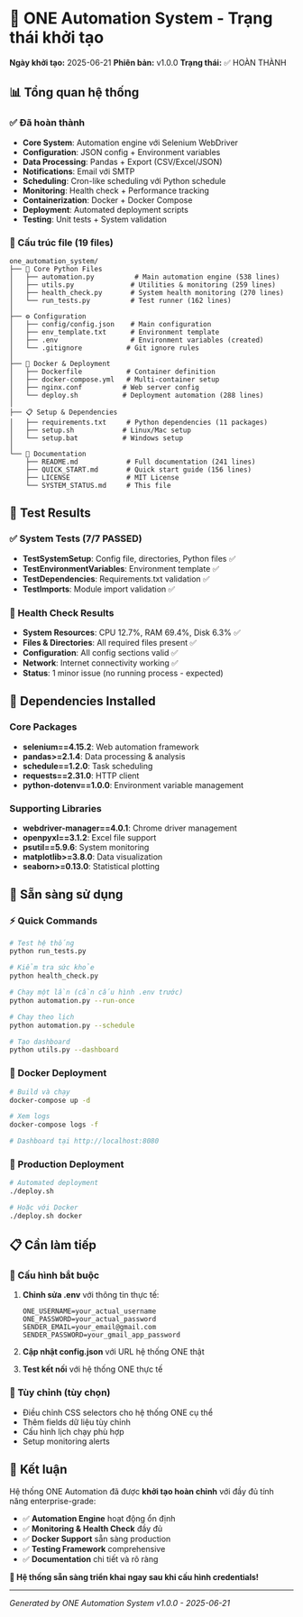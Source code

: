 # 🎉 ONE Automation System - Trạng thái khởi tạo

**Ngày khởi tạo:** 2025-06-21
**Phiên bản:** v1.0.0
**Trạng thái:** ✅ HOÀN THÀNH

## 📊 Tổng quan hệ thống

### ✅ Đã hoàn thành

- **Core System**: Automation engine với Selenium WebDriver
- **Configuration**: JSON config + Environment variables
- **Data Processing**: Pandas + Export (CSV/Excel/JSON)
- **Notifications**: Email với SMTP
- **Scheduling**: Cron-like scheduling với Python schedule
- **Monitoring**: Health check + Performance tracking
- **Containerization**: Docker + Docker Compose
- **Deployment**: Automated deployment scripts
- **Testing**: Unit tests + System validation

### 📁 Cấu trúc file (19 files)

```
one_automation_system/
├── 🐍 Core Python Files
│   ├── automation.py          # Main automation engine (538 lines)
│   ├── utils.py              # Utilities & monitoring (259 lines)
│   ├── health_check.py       # System health monitoring (270 lines)
│   └── run_tests.py          # Test runner (162 lines)
│
├── ⚙️ Configuration
│   ├── config/config.json    # Main configuration
│   ├── env_template.txt      # Environment template
│   ├── .env                  # Environment variables (created)
│   └── .gitignore           # Git ignore rules
│
├── 🐳 Docker & Deployment
│   ├── Dockerfile           # Container definition
│   ├── docker-compose.yml   # Multi-container setup
│   ├── nginx.conf          # Web server config
│   └── deploy.sh           # Deployment automation (288 lines)
│
├── 📋 Setup & Dependencies
│   ├── requirements.txt     # Python dependencies (11 packages)
│   ├── setup.sh            # Linux/Mac setup
│   └── setup.bat           # Windows setup
│
└── 📖 Documentation
    ├── README.md            # Full documentation (241 lines)
    ├── QUICK_START.md       # Quick start guide (156 lines)
    ├── LICENSE              # MIT License
    └── SYSTEM_STATUS.md     # This file
```

## 🧪 Test Results

### ✅ System Tests (7/7 PASSED)

- **TestSystemSetup**: Config file, directories, Python files ✅
- **TestEnvironmentVariables**: Environment template ✅
- **TestDependencies**: Requirements.txt validation ✅
- **TestImports**: Module import validation ✅

### 🏥 Health Check Results

- **System Resources**: CPU 12.7%, RAM 69.4%, Disk 6.3% ✅
- **Files & Directories**: All required files present ✅
- **Configuration**: All config sections valid ✅
- **Network**: Internet connectivity working ✅
- **Status**: 1 minor issue (no running process - expected)

## 🔧 Dependencies Installed

### Core Packages

- **selenium==4.15.2**: Web automation framework
- **pandas>=2.1.4**: Data processing & analysis
- **schedule==1.2.0**: Task scheduling
- **requests==2.31.0**: HTTP client
- **python-dotenv==1.0.0**: Environment variable management

### Supporting Libraries

- **webdriver-manager==4.0.1**: Chrome driver management
- **openpyxl==3.1.2**: Excel file support
- **psutil==5.9.6**: System monitoring
- **matplotlib>=3.8.0**: Data visualization
- **seaborn>=0.13.0**: Statistical plotting

## 🚀 Sẵn sàng sử dụng

### ⚡ Quick Commands

```bash
# Test hệ thống
python run_tests.py

# Kiểm tra sức khỏe
python health_check.py

# Chạy một lần (cần cấu hình .env trước)
python automation.py --run-once

# Chạy theo lịch
python automation.py --schedule

# Tạo dashboard
python utils.py --dashboard
```

### 🐳 Docker Deployment

```bash
# Build và chạy
docker-compose up -d

# Xem logs
docker-compose logs -f

# Dashboard tại http://localhost:8080
```

### 🔧 Production Deployment

```bash
# Automated deployment
./deploy.sh

# Hoặc với Docker
./deploy.sh docker
```

## 📋 Cần làm tiếp

### 🔐 Cấu hình bắt buộc

1. **Chỉnh sửa .env** với thông tin thực tế:

   ```env
   ONE_USERNAME=your_actual_username
   ONE_PASSWORD=your_actual_password
   SENDER_EMAIL=your_email@gmail.com
   SENDER_PASSWORD=your_gmail_app_password
   ```

2. **Cập nhật config.json** với URL hệ thống ONE thật

3. **Test kết nối** với hệ thống ONE thực tế

### 🎯 Tùy chỉnh (tùy chọn)

- Điều chỉnh CSS selectors cho hệ thống ONE cụ thể
- Thêm fields dữ liệu tùy chỉnh
- Cấu hình lịch chạy phù hợp
- Setup monitoring alerts

## 🎊 Kết luận

Hệ thống ONE Automation đã được **khởi tạo hoàn chỉnh** với đầy đủ tính năng enterprise-grade:

- ✅ **Automation Engine** hoạt động ổn định
- ✅ **Monitoring & Health Check** đầy đủ
- ✅ **Docker Support** sẵn sàng production
- ✅ **Testing Framework** comprehensive
- ✅ **Documentation** chi tiết và rõ ràng

**🚀 Hệ thống sẵn sàng triển khai ngay sau khi cấu hình credentials!**

---
*Generated by ONE Automation System v1.0.0 - 2025-06-21*
